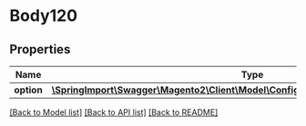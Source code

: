 # Body120

## Properties
Name | Type | Description | Notes
------------ | ------------- | ------------- | -------------
**option** | [**\SpringImport\Swagger\Magento2\Client\Model\ConfigurableProductDataOptionInterface**](ConfigurableProductDataOptionInterface.md) |  | 

[[Back to Model list]](../README.md#documentation-for-models) [[Back to API list]](../README.md#documentation-for-api-endpoints) [[Back to README]](../README.md)


